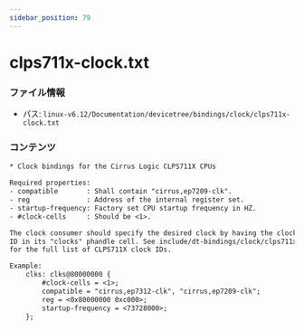 ```yaml
---
sidebar_position: 79
---
```

# clps711x-clock.txt

### ファイル情報

- パス: `linux-v6.12/Documentation/devicetree/bindings/clock/clps711x-clock.txt`

### コンテンツ

```txt
* Clock bindings for the Cirrus Logic CLPS711X CPUs

Required properties:
- compatible       : Shall contain "cirrus,ep7209-clk".
- reg              : Address of the internal register set.
- startup-frequency: Factory set CPU startup frequency in HZ.
- #clock-cells     : Should be <1>.

The clock consumer should specify the desired clock by having the clock
ID in its "clocks" phandle cell. See include/dt-bindings/clock/clps711x-clock.h
for the full list of CLPS711X clock IDs.

Example:
	clks: clks@80000000 {
		#clock-cells = <1>;
		compatible = "cirrus,ep7312-clk", "cirrus,ep7209-clk";
		reg = <0x80000000 0xc000>;
		startup-frequency = <73728000>;
	};

```
